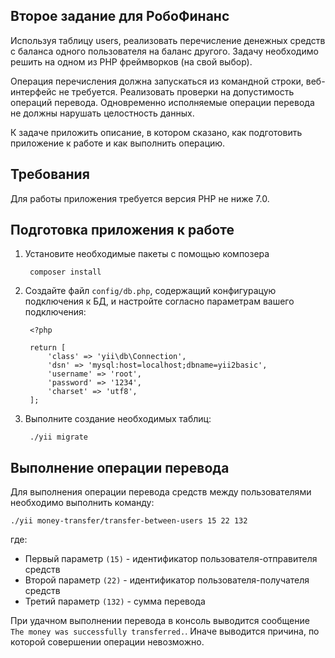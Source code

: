 Второе задание для РобоФинанс
-----------------------------
Используя таблицу users, реализовать перечисление денежных средств с баланса одного 
пользователя на баланс другого. Задачу необходимо решить на одном из PHP фреймворков
(на свой выбор).

Операция перечисления должна запускаться из командной 
строки, веб-интерфейс не требуется. Реализовать проверки на допустимость операций 
перевода. Одновременно исполняемые операции перевода не должны нарушать 
целостность данных. 

К задаче приложить описание, в котором сказано, как подготовить приложение к работе и 
как выполнить операцию.

Требования
----------
Для работы приложения требуется версия PHP не ниже 7.0.

Подготовка приложения к работе
------------------------------
1. Установите необходимые пакеты с помощью композера

        composer install

2. Создайте файл `config/db.php`, содержащий конфигурацую подключения к БД, и настройте согласно параметрам вашего подключения:

        <?php
        
        return [
            'class' => 'yii\db\Connection',
            'dsn' => 'mysql:host=localhost;dbname=yii2basic',
            'username' => 'root',
            'password' => '1234',
            'charset' => 'utf8',
        ];

3. Выполните создание необходимых таблиц:

        ./yii migrate
        
Выполнение операции перевода
----------------------------
Для выполнения операции перевода средств между пользователями необходимо выполнить команду:

    ./yii money-transfer/transfer-between-users 15 22 132
    
где:

- Первый параметр `(15)` - идентификатор пользователя-отправителя средств
- Второй параметр `(22)` - идентификатор пользователя-получателя средств
- Третий параметр `(132)` - сумма перевода

При удачном выполнении перевода в консоль выводится сообщение `The money was successfully transferred.`. Иначе выводится причина, по которой совершении операции невозможно.
